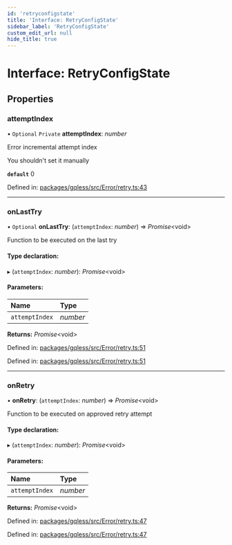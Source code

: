 ```yaml
---
id: 'retryconfigstate'
title: 'Interface: RetryConfigState'
sidebar_label: 'RetryConfigState'
custom_edit_url: null
hide_title: true
---
```


# Interface: RetryConfigState

## Properties

### attemptIndex

• `Optional` `Private` **attemptIndex**: _number_

Error incremental attempt index

You shouldn't set it manually

**`default`** 0

Defined in: [packages/gqless/src/Error/retry.ts:43](https://github.com/gqless/new_gqless/blob/master/packages/gqless/src/Error/retry.ts#L43)

---

### onLastTry

• `Optional` **onLastTry**: (`attemptIndex`: _number_) => _Promise_<void\>

Function to be executed on the last try

#### Type declaration:

▸ (`attemptIndex`: _number_): _Promise_<void\>

#### Parameters:

| Name           | Type     |
| :------------- | :------- |
| `attemptIndex` | _number_ |

**Returns:** _Promise_<void\>

Defined in: [packages/gqless/src/Error/retry.ts:51](https://github.com/gqless/new_gqless/blob/master/packages/gqless/src/Error/retry.ts#L51)

Defined in: [packages/gqless/src/Error/retry.ts:51](https://github.com/gqless/new_gqless/blob/master/packages/gqless/src/Error/retry.ts#L51)

---

### onRetry

• **onRetry**: (`attemptIndex`: _number_) => _Promise_<void\>

Function to be executed on approved retry attempt

#### Type declaration:

▸ (`attemptIndex`: _number_): _Promise_<void\>

#### Parameters:

| Name           | Type     |
| :------------- | :------- |
| `attemptIndex` | _number_ |

**Returns:** _Promise_<void\>

Defined in: [packages/gqless/src/Error/retry.ts:47](https://github.com/gqless/new_gqless/blob/master/packages/gqless/src/Error/retry.ts#L47)

Defined in: [packages/gqless/src/Error/retry.ts:47](https://github.com/gqless/new_gqless/blob/master/packages/gqless/src/Error/retry.ts#L47)
